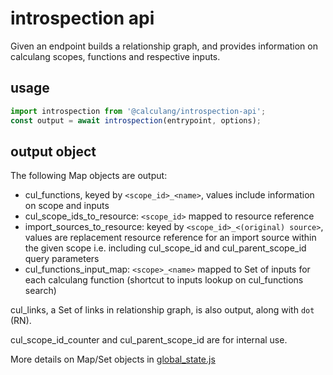 # introspection api

Given an endpoint builds a relationship graph, and provides information on calculang scopes, functions and respective inputs.

## usage

```javascript
import introspection from '@calculang/introspection-api';
const output = await introspection(entrypoint, options);
```

## output object

The following Map objects are output:

- cul_functions, keyed by `<scope_id>_<name>`, values include information on scope and inputs
- cul_scope_ids_to_resource: `<scope_id>` mapped to resource reference
- import_sources_to_resource: keyed by `<scope_id>_<(original) source>`, values are replacement resource reference for an import source within the given scope i.e. including cul_scope_id and cul_parent_scope_id query parameters
- cul_functions_input_map: `<scope>_<name>` mapped to Set of inputs for each calculang function (shortcut to inputs lookup on cul_functions search)

cul_links, a Set of links in relationship graph, is also output, along with `dot` (RN).

cul_scope_id_counter and cul_parent_scope_id are for internal use.

More details on Map/Set objects in [global_state.js](./src/global_state.js)
